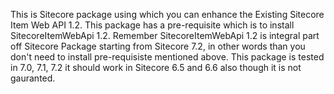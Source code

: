This is Sitecore package using which you can enhance the Existing Sitecore Item Web API 1.2. This package has a pre-requisite which is to install SitecoreItemWebApi 1.2.
Remember SitecoreItemWebApi 1.2 is integral part off Sitecore Package starting from Sitecore 7.2, in other words than you don't need to install pre-requisiste mentioned above.
This package is tested in 7.0, 7.1, 7.2 it should work in Sitecore 6.5 and 6.6 also though it is not gauranted.